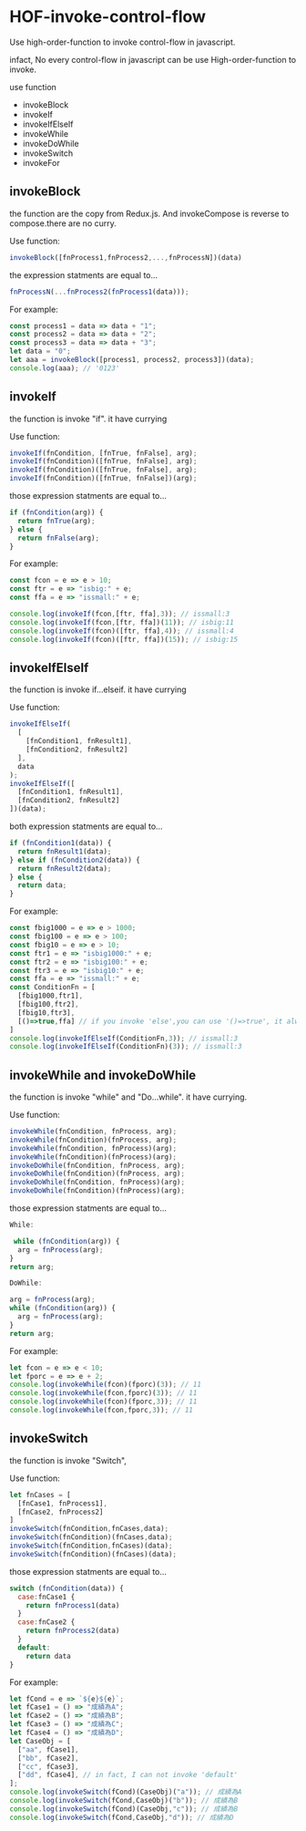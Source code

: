 # HOF-invoke-control-flow

Use high-order-function to invoke control-flow in javascript.

infact, No every control-flow in javascript can be use High-order-function to invoke.

use function

- invokeBlock
- invokeIf
- invokeIfElseIf
- invokeWhile
- invokeDoWhile
- invokeSwitch
- invokeFor

## invokeBlock

the function are the copy from Redux.js. And invokeCompose is reverse to compose.there are no curry.

Use function:

```javascript
invokeBlock([fnProcess1,fnProcess2,...,fnProcessN])(data)
```

the expression statments are equal to...

```javascript
fnProcessN(...fnProcess2(fnProcess1(data)));
```

For example:

```javascript
const process1 = data => data + "1";
const process2 = data => data + "2";
const process3 = data => data + "3";
let data = "0";
let aaa = invokeBlock([process1, process2, process3])(data);
console.log(aaa); // '0123'
```

## invokeIf

the function is invoke "if". it have currying

Use function:

```javascript
invokeIf(fnCondition, [fnTrue, fnFalse], arg);
invokeIf(fnCondition)([fnTrue, fnFalse], arg);
invokeIf(fnCondition)([fnTrue, fnFalse], arg);
invokeIf(fnCondition)([fnTrue, fnFalse])(arg);
```

those expression statments are equal to...

```javascript
if (fnCondition(arg)) {
  return fnTrue(arg);
} else {
  return fnFalse(arg);
}
```

For example:

```javascript
const fcon = e => e > 10;
const ftr = e => "isbig:" + e;
const ffa = e => "issmall:" + e;

console.log(invokeIf(fcon,[ftr, ffa],3)); // issmall:3
console.log(invokeIf(fcon,[ftr, ffa])(11)); // isbig:11
console.log(invokeIf(fcon)([ftr, ffa],4)); // issmall:4
console.log(invokeIf(fcon)([ftr, ffa])(15)); // isbig:15
```

## invokeIfElseIf

the function is invoke if...elseif. it have currying

Use function:

```javascript
invokeIfElseIf(
  [
    [fnCondition1, fnResult1],
    [fnCondition2, fnResult2]
  ],
  data
);
invokeIfElseIf([
  [fnCondition1, fnResult1],
  [fnCondition2, fnResult2]
])(data);
```

both expression statments are equal to...

```javascript
if (fnCondition1(data)) {
  return fnResult1(data);
} else if (fnCondition2(data)) {
  return fnResult2(data);
} else {
  return data;
}
```

For example:

```javascript
const fbig1000 = e => e > 1000;
const fbig100 = e => e > 100;
const fbig10 = e => e > 10;
const ftr1 = e => "isbig1000:" + e;
const ftr2 = e => "isbig100:" + e;
const ftr3 = e => "isbig10:" + e;
const ffa = e => "issmall:" + e;
const ConditionFn = [
  [fbig1000,ftr1],
  [fbig100,ftr2],
  [fbig10,ftr3],
  [()=>true,ffa] // if you invoke 'else',you can use '()=>true', it always return 'true'
]
console.log(invokeIfElseIf(ConditionFn,3)); // issmall:3
console.log(invokeIfElseIf(ConditionFn)(3)); // issmall:3
```

## invokeWhile and invokeDoWhile

the function is invoke "while" and "Do...while". it have currying.

Use function:

```javascript
invokeWhile(fnCondition, fnProcess, arg);
invokeWhile(fnCondition)(fnProcess, arg);
invokeWhile(fnCondition, fnProcess)(arg);
invokeWhile(fnCondition)(fnProcess)(arg);
invokeDoWhile(fnCondition, fnProcess, arg);
invokeDoWhile(fnCondition)(fnProcess, arg);
invokeDoWhile(fnCondition, fnProcess)(arg);
invokeDoWhile(fnCondition)(fnProcess)(arg);
```

those expression statments are equal to...

```javascript
While:

 while (fnCondition(arg)) {
  arg = fnProcess(arg);
}
return arg;

DoWhile:

arg = fnProcess(arg);
while (fnCondition(arg)) {
  arg = fnProcess(arg);
}
return arg;
```

For example:

```javascript
let fcon = e => e < 10;
let fporc = e => e + 2;
console.log(invokeWhile(fcon)(fporc)(3)); // 11
console.log(invokeWhile(fcon,fporc)(3)); // 11
console.log(invokeWhile(fcon)(fporc,3)); // 11
console.log(invokeWhile(fcon,fporc,3)); // 11
```

## invokeSwitch

the function is invoke "Switch",

Use function:

```javascript
let fnCases = [
  [fnCase1, fnProcess1],
  [fnCase2, fnProcess2]
]
invokeSwitch(fnCondition,fnCases,data);
invokeSwitch(fnCondition)(fnCases,data);
invokeSwitch(fnCondition,fnCases)(data);
invokeSwitch(fnCondition)(fnCases)(data);
```

those expression statments are equal to...

```javascript
switch (fnCondition(data)) {
  case:fnCase1 {
    return fnProcess1(data)
  }
  case:fnCase2 {
    return fnProcess2(data)
  }
  default:
    return data
}
```

For example:

```javascript
let fCond = e => `${e}${e}`;
let fCase1 = () => "成績為A";
let fCase2 = () => "成績為B";
let fCase3 = () => "成績為C";
let fCase4 = () => "成績為D";
let CaseObj = [
  ["aa", fCase1],
  ["bb", fCase2],
  ["cc", fCase3],
  ["dd", fCase4], // in fact, I can not invoke 'default'
];
console.log(invokeSwitch(fCond)(CaseObj)("a")); // 成績為A
console.log(invokeSwitch(fCond,CaseObj)("b")); // 成績為B
console.log(invokeSwitch(fCond)(CaseObj,"c")); // 成績為B
console.log(invokeSwitch(fCond,CaseObj,"d")); // 成績為D
```
